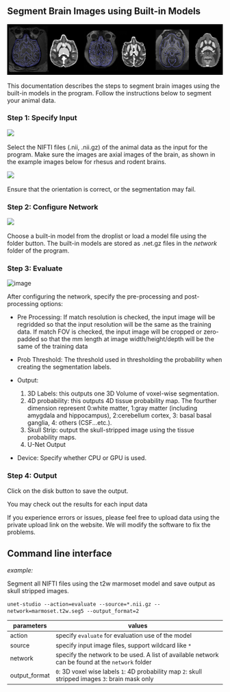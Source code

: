 Segment Brain Images using Built-in Models
------------------------------------------

<img src="images/examples2.png" width="800"/>

This documentation describes the steps to segment brain images using the built-in models in the program. Follow the instructions below to segment your animal data.

### Step 1: Specify Input

<img src="https://user-images.githubusercontent.com/275569/234067989-b087a252-8197-4756-95b4-5d363becf043.png" width="200"/>

Select the NIFTI files (.nii, .nii.gz) of the animal data as the input for the program. Make sure the images are axial images of the brain, as shown in the example images below for rhesus and rodent brains.

<img src="images/t2_default_template.png" width="400"/>

Ensure that the orientation is correct, or the segmentation may fail.

### Step 2: Configure Network

<img src="https://user-images.githubusercontent.com/275569/234068134-0c5adfa7-6766-4bdf-bef8-032471e410f3.png" width="200"/>

Choose a built-in model from the droplist or load a model file using the folder button. The built-in models are stored as .net.gz files in the *network* folder of the program.

### Step 3: Evaluate

![image](https://github.com/frankyeh/UNet-Studio-Website/assets/275569/512360c7-fbc2-441c-b2cd-b997b5eb5de6)

After configuring the network, specify the pre-processing and post-processing options:

-   Pre Processing: 
    If match resolution is checked, the input image will be regridded so that the input resolution will be the same as the training data.
    If match FOV is checked, the input image will be cropped or zero-padded so that the mm length at image width/height/depth will be the same of the training data

-   Prob Threshold: The threshold used in thresholding the probability when creating the segmentation labels.
-   Output: 
    1. 3D Labels: this outputs one 3D Volume of voxel-wise segmentation.
    2. 4D probability: this outputs 4D tissue probability map. The fourther dimension represent 0:white matter, 1:gray matter (including amygdala and hippocampus), 2:cerebellum cortex, 3: basal basal ganglia, 4: others (CSF...etc.).
    3. Skull Strip: output the skull-stripped image using the tissue probability maps.
    4. U-Net Output

-   Device: Specify whether CPU or GPU is used.

### Step 4: Output

Click on the disk button to save the output.

You may check out the results for each input data 

If you experience errors or issues, please feel free to upload data using the private upload link on the website. We will modify the software to fix the problems.

## Command line interface


*example:*


Segment all NIFTI files using the t2w marmoset model and save output as skull stripped images.
```
unet-studio --action=evaluate --source=*.nii.gz --network=marmoset.t2w.seg5 --output_format=2  
```


| parameters | values |
|---|----|
|action| specify `evaluate` for evaluation use of the model|
|source| specify input image files, support wildcard like `*` |
|network| specify the network to be used. A list of available network can be found at the `network` folder|
|output_format| `0`: 3D voxel wise labels `1`: 4D probability map `2`: skull stripped images `3`: brain mask only|




